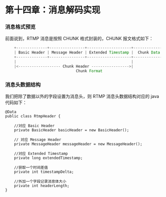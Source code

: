 # 第十四章：消息解码实现

### 消息格式预览

前面说到，RTMP 消息是按照 CHUNK 格式封装的，CHUNK 报文格式如下：

```java
    +--------------+----------------+--------------------+--------------+
    | Basic Header | Message Header | Extended Timestamp |  Chunk Data  |
    +--------------+----------------+--------------------+--------------+
    |                                                    |
    |<------------------- Chunk Header ----------------->|
                                Chunk Format
```

### 消息头数据结构

我们把除了数据以外的字段设置为消息头，则 RTMP 消息头数据结构对应的 java 代码如下：

```
@Data
public class RtmpHeader {

    //对应 Basic Header
    private BasicHeader basicHeader = new BasicHeader();

    // 对应 Message Header
    private MessageHeader messageHeader = new MessageHeader();

    //对应 Extended Timestamp
    private long extendedTimestamp;

    //获取一个时间差值
    private int timestampDelta;

    //外加一个字段记录消息体大小
    private int headerLength;
}
```
